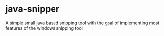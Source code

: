 # java-snipper
A simple small java based snipping tool with the goal of implementing most features of the windows snipping tool
